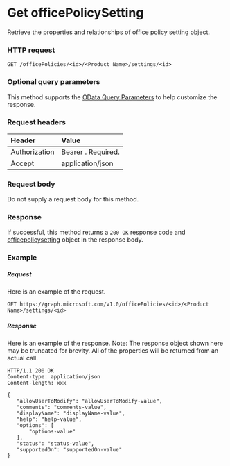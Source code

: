 # Get officePolicySetting

Retrieve the properties and relationships of office policy setting object.

### HTTP request
<!-- { "blockType": "ignored" } -->
```http
GET /officePolicies/<id>/<Product Name>/settings/<id>
```
### Optional query parameters
This method supports the [OData Query Parameters](http://graph.microsoft.io/docs/overview/query_parameters) to help customize the response.
### Request headers
| Header       | Value|
|:-----------|:------|
| Authorization  | Bearer <token>. Required.|
| Accept  | application/json|

### Request body
Do not supply a request body for this method.
### Response
If successful, this method returns a `200 OK` response code and [officepolicysetting](../resources/officepolicysetting.md) object in the response body.
### Example
##### Request
Here is an example of the request.
<!-- {
  "blockType": "request",
  "name": "get_user"
}-->
```http
GET https://graph.microsoft.com/v1.0/officePolicies/<id>/<Product Name>/settings/<id>
```
##### Response
Here is an example of the response. Note: The response object shown here may be truncated for brevity. All of the properties will be returned from an actual call.
<!-- {
  "blockType": "response",
  "truncated": true,
  "@odata.type": "microsoft.graph.officePolicySetting"
} -->
```http
HTTP/1.1 200 OK
Content-type: application/json
Content-length: xxx

{
   "allowUserToModify": "allowUserToModify-value",
   "comments": "comments-value",
   "displayName": "displayName-value",
   "help": "help-value",
   "options": [
       "options-value"
   ],
   "status": "status-value",
   "supportedOn": "supportedOn-value"
}
```

<!-- uuid: 8fcb5dbc-d5aa-4681-8e31-b001d5168d79
2015-10-25 14:57:30 UTC -->
<!-- {
  "type": "#page.annotation",
  "description": "Get user",
  "keywords": "",
  "section": "documentation",
  "tocPath": ""
}-->
